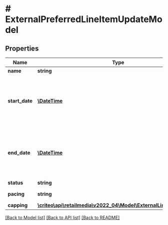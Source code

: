 # # ExternalPreferredLineItemUpdateModel

## Properties

Name | Type | Description | Notes
------------ | ------------- | ------------- | -------------
**name** | **string** |  |
**start_date** | [**\DateTime**](\DateTime.md) | Represents the Date as a year, month, and day in the format YYYY-MM-DD |
**end_date** | [**\DateTime**](\DateTime.md) | Represents the Date as a year, month, and day in the format YYYY-MM-DD |
**status** | **string** |  |
**pacing** | **string** |  | [optional] [default to PACING_ACCELERATED]
**capping** | [**\criteo\api\retailmedia\v2022_04\Model\ExternalLineItemCapping**](ExternalLineItemCapping.md) |  | [optional]

[[Back to Model list]](../../README.md#models) [[Back to API list]](../../README.md#endpoints) [[Back to README]](../../README.md)
